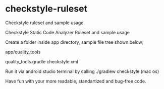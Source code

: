 # checkstyle-ruleset
Checkstyle ruleset and sample usage

Checkstyle Static Code Analyzer Ruleset and sample usage

Create a folder inside app directory, sample file tree shown below;

app/quality_tools

quality_tools.gradle checkstyle.xml

Run it via android studio terminal by calling ./gradlew checkstyle (mac os)

Have fun with your more readable, standartized and bug-free code.
